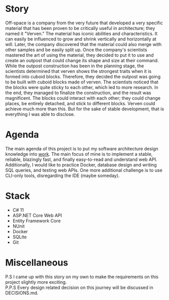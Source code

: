 # Story

Off-space is a company from the very future that developed a very specific material that has been proven to be critically useful in architecture; they named it "Verven." The material has iconic abilities and characteristics. It can easily be influenced to grow and shrink vertically and horizontally at will. Later, the company discovered that the material could also merge with other samples and be easily split up. Once the company's scientists mastered the art of using the material, they decided to put it to use and create an outpost that could change its shape and size at their command. While the outpost construction has been in the planning stage, the scientists determined that verven shows the strongest traits when it is formed into cuboid blocks. Therefore, they decided the outpost was going to be built with cuboid blocks made of verven. The scientists noticed that the blocks were quite sticky to each other, which led to more research. In the end, they managed to finalize the construction, and the result was magnificent. The blocks could interact with each other; they could change places, be entirely detached, and stick to different blocks. Verven could achieve much more than this. But for the sake of stable development, that is everything I was able to disclose.

# Agenda

The main agenda of this project is to put my software architecture design knowledge into <a href="https://www.youtube.com/watch?v=jkHI1hGvWRY" target="_blank">work</a>. The main focus of mine is to implement a stable, reliable, blazingly fast, and finally easy-to-read and understand web API. Additionally, I would like to practice Docker, database design and writing SQL queries, and testing web APIs. One more additional challenge is to use CLI-only tools, disregarding the IDE (maybe someday).

# Stack

<ul>
  <li>C# 11</li>
  <li>ASP.NET Core Web API</li>
  <li>Entity Framework Core</li>
  <li>NUnit</li>
  <li>Docker</li>
  <li>SQLite</li>
  <li>Git</li>
</ul>

# Miscellaneous

P.S I came up with this story on my own to make the requirements on this project slightly more exciting. <br />
P.P.S Every design related decision on this journey will be discussed in DECISIONS.md.
